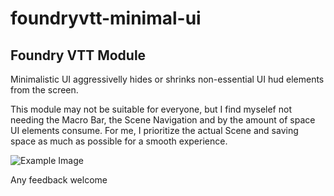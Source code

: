 # foundryvtt-minimal-ui
## Foundry VTT Module

Minimalistic UI aggressivelly hides or shrinks non-essential UI hud elements from the screen.

This module may not be suitable for everyone, but I find myselef not needing the Macro Bar, the Scene Navigation and by the amount of space UI elements consume.
For me, I prioritize the actual Scene and saving space as much as possible for a smooth experience.

![Example Image](https://github.com/saif-ellafi/foundryvtt-minimal-ui/blob/main/example.jpg?raw=true)

Any feedback welcome

